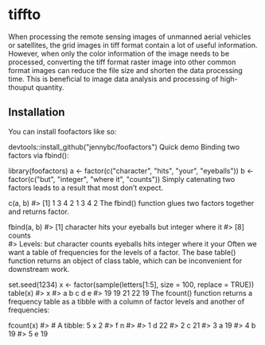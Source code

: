# tiffto
When processing the remote sensing images of unmanned aerial vehicles or satellites, the grid images in tiff format contain a lot of useful information. However, when only the color information of the image needs to be processed, converting the tiff format raster image into other common format images can reduce the file size and shorten the data processing time. This is beneficial to image data analysis and processing of high-thouput quantity.

## Installation
You can install foofactors like so:

devtools::install_github("jennybc/foofactors")
Quick demo
Binding two factors via fbind():

library(foofactors)
a <- factor(c("character", "hits", "your", "eyeballs"))
b <- factor(c("but", "integer", "where it", "counts"))
Simply catenating two factors leads to a result that most don’t expect.

c(a, b)
#> [1] 1 3 4 2 1 3 4 2
The fbind() function glues two factors together and returns factor.

fbind(a, b)
#> [1] character hits      your      eyeballs  but       integer   where it 
#> [8] counts   
#> Levels: but character counts eyeballs hits integer where it your
Often we want a table of frequencies for the levels of a factor. The base table() function returns an object of class table, which can be inconvenient for downstream work.

set.seed(1234)
x <- factor(sample(letters[1:5], size = 100, replace = TRUE))
table(x)
#> x
#>  a  b  c  d  e 
#> 19 19 21 22 19
The fcount() function returns a frequency table as a tibble with a column of factor levels and another of frequencies:

fcount(x)
#> # A tibble: 5 x 2
#>   f         n
#>   <fct> <int>
#> 1 d        22
#> 2 c        21
#> 3 a        19
#> 4 b        19
#> 5 e        19

